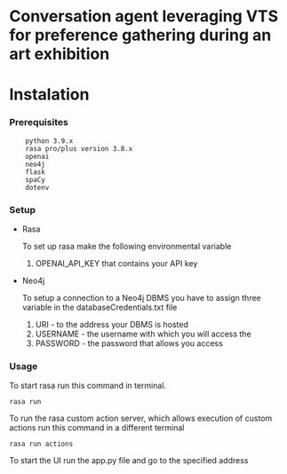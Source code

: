 # Conversation agent leveraging VTS for preference gathering during an art exhibition

# Instalation
### Prerequisites
        python 3.9.x
        rasa pro/plus version 3.8.x
        openai
        neo4j 
        flask 
        spaCy
        dotenv
### Setup
* Rasa

    To set up rasa make the following environmental variable
    1. OPENAI_API_KEY that contains your API key

* Neo4j

    To setup a connection to a Neo4j DBMS you have to assign three variable in the databaseCredentials.txt file
    1. URI - to the address your DBMS is hosted
    2. USERNAME - the username with which you will access the
    3. PASSWORD - the password that allows you access

### Usage
To start rasa run this command in terminal.

    rasa run

To run the rasa custom action server, which allows execution of custom actions run this command in a different terminal

    rasa run actions

To start the UI run the app.py file and go to the specified address

    



